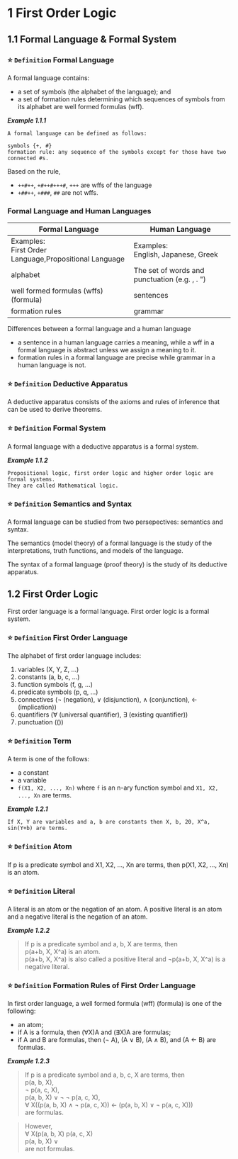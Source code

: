 # 1 First Order Logic

## 1.1 Formal Language & Formal System

### :star: `Definition` Formal Language
A formal language contains:
- a set of symbols (the alphabet of the language); and
- a set of formation rules determining which sequences of symbols from its alphabet are well formed formulas (wff).

***Example 1.1.1***
```
A formal language can be defined as follows:

symbols {+, #}
formation rule: any sequence of the symbols except for those have two connected #s.
```
Based on the rule,
- `++#++`, `+#++#+++#`, `+++` are wffs of the language
- `+##++`, `+###`, `##` are not wffs.

### Formal Language and Human Languages
|Formal Language|Human Language|
|--|--|
|Examples:<br>First Order Language,Propositional Language|Examples:<br>English, Japanese, Greek|
|alphabet|The set of words and punctuation (e.g. , . ")|
|well formed formulas (wffs) (formula)|sentences|
|formation rules|grammar|

Differences between a formal language and a human language
- a sentence in a human language carries a meaning, while a wff in a formal language is abstract unless we assign a meaning to it.
- formation rules in a formal language are precise while grammar in a human language is not.

### :star: `Definition` Deductive Apparatus
A deductive apparatus consists of the axioms and rules of inference that can be used to derive theorems.

### :star: `Definition` Formal System
A formal language with a deductive apparatus is a formal system.

***Example 1.1.2***
```
Propositional logic, first order logic and higher order logic are formal systems. 
They are called Mathematical logic.
```

### :star: `Definition` Semantics and Syntax
A formal language can be studied from two persepectives: semantics and syntax.

The semantics (model theory) of a formal language is the study of the interpretations, truth functions, and models of the language.

The syntax of a formal language (proof theory) is the study of its deductive apparatus.

## 1.2 First Order Logic
First order language is a formal language. First order logic is a formal system.

### :star: `Definition` First Order Language
The alphabet of first order language includes:
1. variables (X, Y, Z, ...)
2. constants (a, b, c, ...)
3. function symbols (f, g, ...)
4. predicate symbols (p, q, ...)
5. connectives ($\lnot$ (negation), $\lor$ (disjunction), $\land$ (conjunction), $\leftarrow$ (implication))
6. quantifiers ($\forall$ (universal quantifier), $\exists$ (existing quantifier))
7. punctuation (())

### :star: `Definition` Term
A term is one of the follows:
- a constant
- a variable
- `f(X1, X2, ..., Xn)` where `f` is an n-ary function symbol and `X1, X2, ..., Xn` are terms.

***Example 1.2.1***
```
If X, Y are variables and a, b are constants then X, b, 20, X^a, sin(Y+b) are terms.
```
### :star: `Definition` Atom
If p is a predicate symbol and X1, X2, ..., Xn are terms, then p(X1, X2, ..., Xn) is an atom.

### :star: `Definition` Literal
A literal is an atom or the negation of an atom. A positive literal is an atom and a negative literal is the negation of an atom.

***Example 1.2.2***
> If p is a predicate symbol and a, b, X are terms, then<br>
p(a+b, X, X^a) is an atom.<br>
p(a+b, X, X^a) is also called a positive literal and $\lnot$p(a+b, X, X^a) is a negative literal.

### :star: `Definition` Formation Rules of First Order Language
In first order language, a well formed formula (wff) (formula) is one of the following:
- an atom;
- if A is a formula, then ($\forall$X)A and ($\exists$X)A are formulas;
- if A and B are formulas, then ($\lnot$ A), (A $\lor$ B), (A $\land$ B), and (A $\leftarrow$ B) are formulas.

***Example 1.2.3***
> If p is a predicate symbol and a, b, c, X are terms, then<br>
p(a, b, X),<br>
$\lnot$ p(a, c, X),<br>
p(a, b, X) $\lor$ $\lnot$ $\lnot$ p(a, c, X), <br>
$\forall$ X((p(a, b, X) $\land$ $\lnot$ p(a, c, X)) $\leftarrow$ (p(a, b, X) $\lor$ $\lnot$ p(a, c, X)))<br>
are formulas.<br>

> However,<br>
$\forall$ X(p(a, b, X) p(a, c, X)<br>
p(a, b, X) $\lor$<br>
are not formulas.
